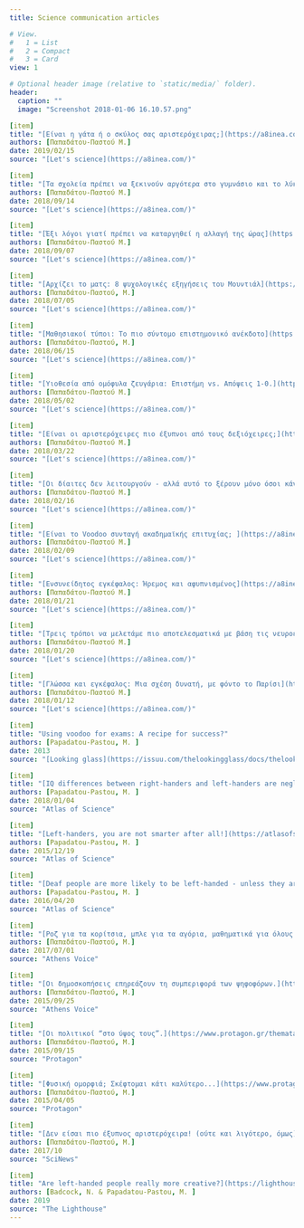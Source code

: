 ```yaml
---
title: Science communication articles

# View.
#   1 = List
#   2 = Compact
#   3 = Card
view: 1 

# Optional header image (relative to `static/media/` folder).
header:
  caption: ""
  image: "Screenshot 2018-01-06 16.10.57.png"

[item]
title: "[Είναι η γάτα ή ο σκύλος σας αριστερόχειρας;](https://a8inea.com/ine-i-gata-i-o-skylos-sas-aristerochiras/)"
authors: [Παπαδάτου-Παστού Μ.]
date: 2019/02/15
source: "[Let's science](https://a8inea.com/)"

[item]
title: "[Τα σχολεία πρέπει να ξεκινούν αργότερα στο γυμνάσιο και το λύκειο, αλλά όχι στο δημοτικό;](https://a8inea.com/ta-scholia-prepi-na-xekinoun-argotera-sto-gymnasio-ke-to-lykio-alla-ochi-sto-dimotiko/)"
authors: [Παπαδάτου-Παστού Μ.]
date: 2018/09/14
source: "[Let's science](https://a8inea.com/)"

[item]
title: "[Έξι λόγοι γιατί πρέπει να καταργηθεί η αλλαγή της ώρας](https://a8inea.com/6-logi-giati-prepi-na-katargithi-i-allagi-tis-oras/)"
authors: [Παπαδάτου-Παστού Μ.]
date: 2018/09/07
source: "[Let's science](https://a8inea.com/)"

[item]
title: "[Αρχίζει το ματς: 8 ψυχολογικές εξηγήσεις του Μουντιάλ](https://a8inea.com/archizi-to-mats-8-psychologikes-exigisis-tou-mountial/)"
authors: [Παπαδάτου-Παστού, Μ.] 
date: 2018/07/05
source: "[Let's science](https://a8inea.com/)"

[item]
title: "[Μαθησιακοί τύποι: Το πιο σύντομο επιστημονικό ανέκδοτο](https://a8inea.com/mathisiaki-typi-to-pio-syntomo-epistimoniko-anekdoto/)"
authors: [Παπαδάτου-Παστού, Μ.] 
date: 2018/06/15
source: "[Let's science](https://a8inea.com/)"

[item]
title: "[Υιοθεσία από ομόφυλα ζευγάρια: Επιστήμη vs. Απόψεις 1-0.](https://a8inea.com/yiothesia-apo-omofyla-zevgaria/)"
authors: [Παπαδάτου-Παστού Μ.] 
date: 2018/05/02
source: "[Let's science](https://a8inea.com/)"

[item]
title: "[Είναι οι αριστερόχειρες πιο έξυπνοι από τους δεξιόχειρες;](https://a8inea.com/mythos-i-diafores-noimosynis-anamesa-se-dexiochires-aristerochires/)"
authors: [Παπαδάτου-Παστού Μ.] 
date: 2018/03/22
source: "[Let's science](https://a8inea.com/)"

[item]
title: "[Οι δίαιτες δεν λειτουργούν - αλλά αυτό το ξέρουν μόνο όσοι κάνουν δίαιτα](https://a8inea.com/i-dietes-den-litourgoun-alla-afto-to-xeroun-mono-osi-kanoun-dieta/)"
authors: [Παπαδάτου-Παστού Μ.] 
date: 2018/02/16
source: "[Let's science](https://a8inea.com/)"

[item]
title: "[Είναι το Voodoo συνταγή ακαδημαϊκής επιτυχίας; ](https://a8inea.com/ine-to-voodoo-syntagi-akadimaikis-epitychias/)"
authors: [Παπαδάτου-Παστού Μ.] 
date: 2018/02/09
source: "[Let's science](https://a8inea.com/)"

[item]
title: "[Ενσυνείδητος εγκέφαλος: Ήρεμος και αφυπνισμένος](https://a8inea.com/ensyniditos-egkefalos-iremos-afypnismenos/)"
authors: [Παπαδάτου-Παστού Μ.] 
date: 2018/01/21
source: "[Let's science](https://a8inea.com/)"

[item]
title: "[Τρεις τρόποι να μελετάμε πιο αποτελεσματικά με βάση τις νευροεπιστήμες](https://a8inea.com/3-tropi-na-meletame-pio-apotelesmatika-me-vasi-tis-nevroepistimes/)"
authors: [Παπαδάτου-Παστού Μ.] 
date: 2018/01/20
source: "[Let's science](https://a8inea.com/)"

[item]
title: "[Γλώσσα και εγκέφαλος: Μια σχέση δυνατή, με φόντο το Παρίσι](https://a8inea.com/glossa-egkefalos-mia-schesi-dynati-me-fonto-to-parisi/)"
authors: [Παπαδάτου-Παστού Μ.] 
date: 2018/01/12
source: "[Let's science](https://a8inea.com/)"

[item]
title: "Using voodoo for exams: A recipe for success?"
authors: [Papadatou-Pastou, M. ] 
date: 2013
source: "[Looking glass](https://issuu.com/thelookingglass/docs/thelookingglassiss2)"

[item]
title: "[IQ differences between right-handers and left-handers are negligible](https://atlasofscience.org/iq-differences-between-right-handers-and-left-handers-are-negligible/)"
authors: [Papadatou-Pastou, M. ] 
date: 2018/01/04
source: "Atlas of Science"

[item]
title: "[Left-handers, you are not smarter after all!](https://atlasofscience.org/left-handers-you-are/)"
authors: [Papadatou-Pastou, M. ] 
date: 2015/12/19
source: "Atlas of Science"

[item]
title: "[Deaf people are more likely to be left-handed - unless they are also signers.](https://atlasofscience.org/deaf-people-are-more-likely-to-be-left-handed-unless-they-are-also-signers/)"
authors: [Papadatou-Pastou, M. ] 
date: 2016/04/20
source: "Atlas of Science"

[item]
title: "[Ροζ για τα κορίτσια, μπλε για τα αγόρια, μαθηματικά για όλους.](https://www.athensvoice.gr/politics/361611_roz-gia-ta-koritsia-mple-gia-ta-agoria-mathimatika-gia-oloys)"
authors: [Παπαδάτου-Παστού, Μ.] 
date: 2017/07/01
source: "Athens Voice"

[item]
title: "[Οι δημοσκοπήσεις επηρεάζουν τη συμπεριφορά των ψηφοφόρων.](https://www.athensvoice.gr/politics/108595_oi-dimoskopiseis-epireazoyn-ti-symperifora-ton-psifoforon)"
authors: [Παπαδάτου-Παστού, Μ.] 
date: 2015/09/25
source: "Athens Voice"

[item]
title: "[Οι πολιτικοί “στο ύψος τους”.](https://www.protagon.gr/themata/technology-science/oi-politikoi-sto-ypsos-tous-43003000000)"
authors: [Παπαδάτου-Παστού, Μ.] 
date: 2015/09/15
source: "Protagon"

[item]
title: "[Φυσική ομορφιά; Σκέφτομαι κάτι καλύτερο...](https://www.protagon.gr/apopseis/ideas/fysiki-omorfia-skeftomai-kati-kalytero-40340000000)"
authors: [Παπαδάτου-Παστού, Μ.] 
date: 2015/04/05
source: "Protagon"

[item]
title: "[Δεν είσαι πιο έξυπνος αριστερόχειρα! (ούτε και λιγότερο, όμως)](https://scinews.eu/ta-nea-tis-epistimis/710-den-eisai-pio-eksypnos-aristeroxeira-oyte-kai-ligotero-omos)"
authors: [Παπαδάτου-Παστού, Μ.] 
date: 2017/10
source: "SciNews"

[item]
title: "Are left-handed people really more creative?](https://lighthouse.mq.edu.au/article/please-explain/april-2019/are-left-handed-people-really-more-creative)"
authors: [Badcock, N. & Papadatou-Pastou, M. ] 
date: 2019
source: "The Lighthouse"
---
```

